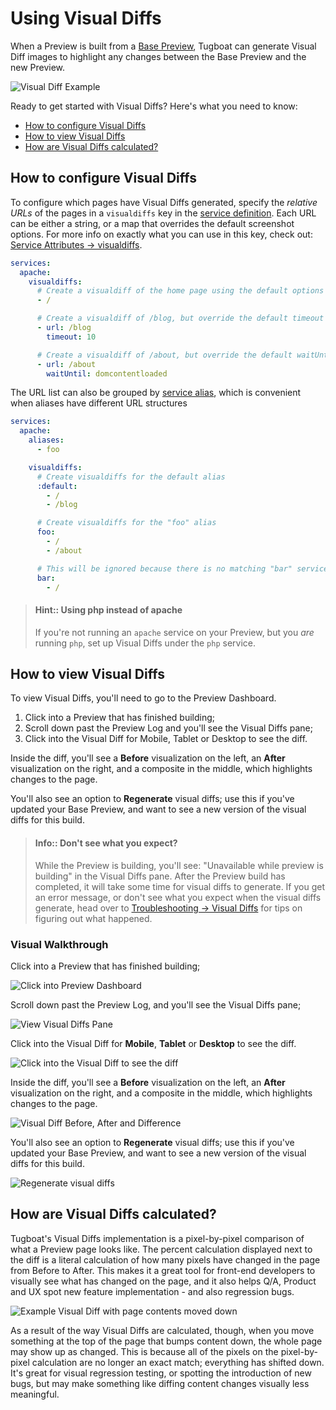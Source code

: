 # Using Visual Diffs

When a Preview is built from a
[Base Preview](../building-a-preview/index.md#set-a-base-preview), Tugboat can
generate Visual Diff images to highlight any changes between the Base Preview
and the new Preview.

![Visual Diff Example](_images/visualdiff.png)

Ready to get started with Visual Diffs? Here's what you need to know:

- [How to configure Visual Diffs](#how-to-configure-visual-diffs)
- [How to view Visual Diffs](#how-to-view-visual-diffs)
- [How are Visual Diffs calculated?](#how-are-visual-diffs-calculated)

## How to configure Visual Diffs

To configure which pages have Visual Diffs generated, specify the _relative
URLs_ of the pages in a `visualdiffs` key in the
[service definition](../setting-up-services/index.md). Each URL can be either a
string, or a map that overrides the default screenshot options. For more info on
exactly what you can use in this key, check out:
[Service Attributes -> visualdiffs](../setting-up-services/index.md#visualdiffs).

```yaml
services:
  apache:
    visualdiffs:
      # Create a visualdiff of the home page using the default options
      - /

      # Create a visualdiff of /blog, but override the default timeout option
      - url: /blog
        timeout: 10

      # Create a visualdiff of /about, but override the default waitUntil option
      - url: /about
        waitUntil: domcontentloaded
```

The URL list can also be grouped by
[service alias](../setting-up-services/index.md#aliases), which is convenient
when aliases have different URL structures

```yaml
services:
  apache:
    aliases:
      - foo

    visualdiffs:
      # Create visualdiffs for the default alias
      :default:
        - /
        - /blog

      # Create visualdiffs for the "foo" alias
      foo:
        - /
        - /about

      # This will be ignored because there is no matching "bar" service alias
      bar:
        - /
```

> #### Hint:: Using php instead of apache
>
> If you're not running an `apache` service on your Preview, but you _are_
> running `php`, set up Visual Diffs under the `php` service.

## How to view Visual Diffs

To view Visual Diffs, you'll need to go to the Preview Dashboard.

1. Click into a Preview that has finished building;
2. Scroll down past the Preview Log and you'll see the Visual Diffs pane;
3. Click into the Visual Diff for Mobile, Tablet or Desktop to see the diff.

Inside the diff, you'll see a **Before** visualization on the left, an **After**
visualization on the right, and a composite in the middle, which highlights
changes to the page.

You'll also see an option to **Regenerate** visual diffs; use this if you've
updated your Base Preview, and want to see a new version of the visual diffs for
this build.

> #### Info:: Don't see what you expect?
>
> While the Preview is building, you'll see: "Unavailable while preview is
> building" in the Visual Diffs pane. After the Preview build has completed, it
> will take some time for visual diffs to generate. If you get an error message,
> or don't see what you expect when the visual diffs generate, head over to
> [Troubleshooting -> Visual Diffs](../troubleshooting/index.md#troubleshooting-visual-diffs)
> for tips on figuring out what happened.

### Visual Walkthrough

Click into a Preview that has finished building;

![Click into Preview Dashboard](_images/click-into-preview.png)

Scroll down past the Preview Log, and you'll see the Visual Diffs pane;

![View Visual Diffs Pane](_images/scroll-down-to-view-visual-diffs-pane.png)

Click into the Visual Diff for **Mobile**, **Tablet** or **Desktop** to see the
diff.

![Click into the Visual Diff to see the diff](_images/click-into-mobile-to-view-diff.png)

Inside the diff, you'll see a **Before** visualization on the left, an **After**
visualization on the right, and a composite in the middle, which highlights
changes to the page.

![Visual Diff Before, After and Difference](_images/visual-diff-before-after-example.png)

You'll also see an option to **Regenerate** visual diffs; use this if you've
updated your Base Preview, and want to see a new version of the visual diffs for
this build.

![Regenerate visual diffs](_images/regenerate-visual-diffs.png)

## How are Visual Diffs calculated?

Tugboat's Visual Diffs implementation is a pixel-by-pixel comparison of what a
Preview page looks like. The percent calculation displayed next to the diff is a
literal calculation of how many pixels have changed in the page from Before to
After. This makes it a great tool for front-end developers to visually see what
has changed on the page, and it also helps Q/A, Product and UX spot new feature
implementation - and also regression bugs.

![Example Visual Diff with page contents moved down](_images/example-visual-diff-page-contents-moved-down.png)

As a result of the way Visual Diffs are calculated, though, when you move
something at the top of the page that bumps content down, the whole page may
show up as changed. This is because all of the pixels on the pixel-by-pixel
calculation are no longer an exact match; everything has shifted down. It's
great for visual regression testing, or spotting the introduction of new bugs,
but may make something like diffing content changes visually less meaningful.
